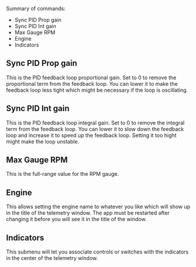 Summary of commands:

- Sync PID Prop gain
- Sync PID Int gain
- Max Gauge RPM
- Engine
- Indicators

## Sync PID Prop gain

This is the PID feedback loop proportional gain. Set to 0 to remove the
proportional term from the feedback loop. You can lower it to make the feedback
loop less tight which might be necessary if the loop is oscillating.

## Sync PID Int gain

This is the PID feedback loop integral gain. Set to 0 to remove the integral
term from the feedback loop. You can lower it to slow down the feedback loop and
increase it to speed up the feedback loop. Setting it too hight might make the
loop unstable.

## Max Gauge RPM

This is the full-range value for the RPM gauge.

## Engine

This allows setting the engine name to whatever you like which will show up in
the title of the telemetry window. The app must be restarted after changing it
before you will see it in the title of the window.

## Indicators

This submenu will let you associate controls or switches with the indicators in
the center of the telemetry window.
